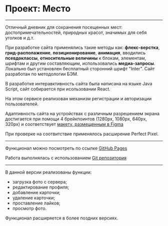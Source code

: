 # Проект: Место
___________________________________

Отличный дневник для сохранения посещенных мест: достопримечательностей, природных красот, значимых для себя уголков и д.т. 

При разработке сайта применялись такие методы как: **флекс-верстка**, **грид-располажение**, **позиционирование**, **анимация**, вводились **псевдоклассы**, **относительные величины** к блокам, элементам, шрифтам и другим составляющим, использовались **медиа-запросы**. Локально был установлен бесплатный сторонний шрифт "Inter". Сайт разработан по методологии БЭМ.

В разработке интеравктивность сайта была написана на языке Java Script, сайт собирается при исользовании React.

На этом сервисе реализован механизм регистрации и авторизации пользователей.

Адаптивность сайта на устройствах с различным разрешением экрана достигается при помощи 4 брейкпоинтов (1280px, 1080px, 640px, 320px) и соответствует [макету, размещенным в Figma](https://www.figma.com/file/2cn9N9jSkmxD84oJik7xL7/JavaScript.-Sprint-4?node-id=0%3A1)

При проверке на соотвитствие применялось расширение Perfect Pixel.
___________________________________

Функционал можно посмотреть по ссылке [GitHub Pages](https://elena-cake.github.io/mesto-react/)

Работа выполнялась с использованием [Git репозитория](https://github.com/Elena-Cake/mesto-react)
___________________________________

В данной версии реализованы функции: 
* загрузка фото с сервера;
* редактирование профиля;
* добавление карточки;
* удаление карточки;
* проставление лайков;
* просмотр фото.

Функционал расширяется в более поздних версиях.